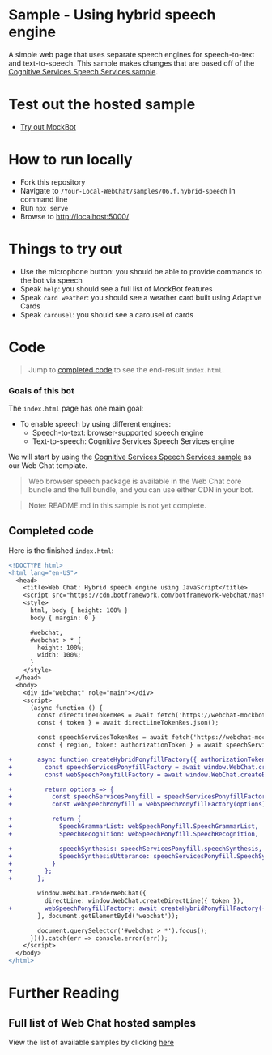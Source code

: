 # Sample - Using hybrid speech engine

A simple web page that uses separate speech engines for speech-to-text and text-to-speech. This sample makes changes that are based off of the [Cognitive Services Speech Services sample](./../06.c.cognitive-services-speech-services-js/README.md).

# Test out the hosted sample

- [Try out MockBot](https://microsoft.github.io/BotFramework-WebChat/06.f.hybrid-speech)

# How to run locally

- Fork this repository
- Navigate to `/Your-Local-WebChat/samples/06.f.hybrid-speech` in command line
- Run `npx serve`
- Browse to [http://localhost:5000/](http://localhost:5000/)

# Things to try out

- Use the microphone button: you should be able to provide commands to the bot via speech
- Speak `help`: you should see a full list of MockBot features
- Speak `card weather`: you should see a weather card built using Adaptive Cards
- Speak `carousel`: you should see a carousel of cards

# Code

> Jump to [completed code](#completed-code) to see the end-result `index.html`.

### Goals of this bot

The `index.html` page has one main goal:

- To enable speech by using different engines:
   - Speech-to-text: browser-supported speech engine
   - Text-to-speech: Cognitive Services Speech Services engine

We will start by using the [Cognitive Services Speech Services sample](./../06.c.cognitive-services-speech-services-js/README.md) as our Web Chat template.

> Web browser speech package is available in the Web Chat core bundle and the full bundle, and you can use either CDN in your bot.

> Note: README.md in this sample is not yet complete.

## Completed code

Here is the finished `index.html`:

```diff
<!DOCTYPE html>
<html lang="en-US">
  <head>
    <title>Web Chat: Hybrid speech engine using JavaScript</title>
    <script src="https://cdn.botframework.com/botframework-webchat/master/webchat.js"></script>
    <style>
      html, body { height: 100% }
      body { margin: 0 }

      #webchat,
      #webchat > * {
        height: 100%;
        width: 100%;
      }
    </style>
  </head>
  <body>
    <div id="webchat" role="main"></div>
    <script>
      (async function () {
        const directLineTokenRes = await fetch('https://webchat-mockbot.azurewebsites.net/directline/token', { method: 'POST' });
        const { token } = await directLineTokenRes.json();

        const speechServicesTokenRes = await fetch('https://webchat-mockbot.azurewebsites.net/speechservices/token', { method: 'POST' });
        const { region, token: authorizationToken } = await speechServicesTokenRes.json();

+       async function createHybridPonyfillFactory({ authorizationToken, region }) {
+         const speechServicesPonyfillFactory = await window.WebChat.createCognitiveServicesSpeechServicesPonyfillFactory({ authorizationToken, region });
+         const webSpeechPonyfillFactory = await window.WebChat.createBrowserWebSpeechPonyfillFactory();

+         return options => {
+           const speechServicesPonyfill = speechServicesPonyfillFactory(options);
+           const webSpeechPonyfill = webSpeechPonyfillFactory(options);

+           return {
+             SpeechGrammarList: webSpeechPonyfill.SpeechGrammarList,
+             SpeechRecognition: webSpeechPonyfill.SpeechRecognition,

+             speechSynthesis: speechServicesPonyfill.speechSynthesis,
+             SpeechSynthesisUtterance: speechServicesPonyfill.SpeechSynthesisUtterance
+           }
+         };
+       };

        window.WebChat.renderWebChat({
          directLine: window.WebChat.createDirectLine({ token }),
+         webSpeechPonyfillFactory: await createHybridPonyfillFactory({ authorizationToken, region })
        }, document.getElementById('webchat'));

        document.querySelector('#webchat > *').focus();
      })().catch(err => console.error(err));
    </script>
  </body>
</html>
```

# Further Reading

## Full list of Web Chat hosted samples

View the list of available samples by clicking [here](https://github.com/Microsoft/BotFramework-WebChat/tree/master/samples)
